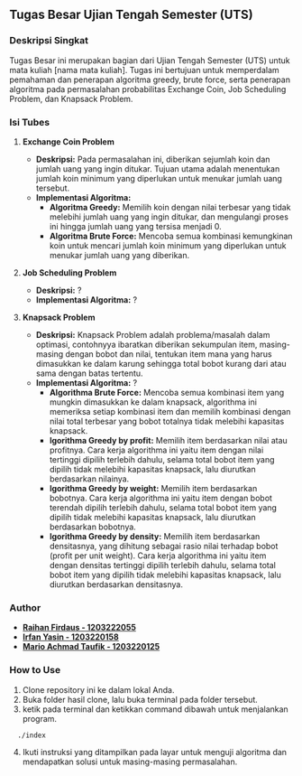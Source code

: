 
## Tugas Besar Ujian Tengah Semester (UTS)

### Deskripsi Singkat
Tugas Besar ini merupakan bagian dari Ujian Tengah Semester (UTS) untuk mata kuliah [nama mata kuliah]. Tugas ini bertujuan untuk memperdalam pemahaman dan penerapan algoritma greedy, brute force, serta penerapan algoritma pada permasalahan probabilitas Exchange Coin, Job Scheduling Problem, dan Knapsack Problem.

### Isi Tubes
1. **Exchange Coin Problem**
    - **Deskripsi:** Pada permasalahan ini, diberikan sejumlah koin dan jumlah uang yang ingin ditukar. Tujuan utama adalah menentukan jumlah koin minimum yang diperlukan untuk menukar jumlah uang tersebut.
    - **Implementasi Algoritma:**
        - **Algoritma Greedy:** Memilih koin dengan nilai terbesar yang tidak melebihi jumlah uang yang ingin ditukar, dan mengulangi proses ini hingga jumlah uang yang tersisa menjadi 0.
        - **Algoritma Brute Force:** Mencoba semua kombinasi kemungkinan koin untuk mencari jumlah koin minimum yang diperlukan untuk menukar jumlah uang yang diberikan.
    
2. **Job Scheduling Problem**
    - **Deskripsi:** ?
    - **Implementasi Algoritma:** ?

3. **Knapsack Problem**
    - **Deskripsi:** Knapsack Problem adalah problema/masalah dalam optimasi, contohnyya ibaratkan diberikan sekumpulan item, masing-masing dengan bobot dan nilai, tentukan item mana yang harus dimasukkan ke dalam karung sehingga total bobot kurang dari atau sama dengan batas tertentu.
    - **Implementasi Algoritma:** ?
        - **Algorithma Brute Force:** Mencoba semua kombinasi item yang mungkin dimasukkan ke dalam knapsack, algorithma ini memeriksa setiap kombinasi item dan memilih kombinasi dengan nilai total terbesar yang bobot totalnya tidak melebihi kapasitas knapsack.
        - **lgorithma Greedy by profit:** Memilih item berdasarkan nilai atau profitnya. Cara kerja algorithma ini yaitu item dengan nilai tertinggi dipilih terlebih dahulu, selama total bobot item yang dipilih tidak melebihi kapasitas knapsack, lalu diurutkan berdasarkan nilainya.
        - **lgorithma Greedy by weight:** Memilih item berdasarkan bobotnya. Cara kerja algorithma ini yaitu item dengan bobot terendah dipilih terlebih dahulu, selama total bobot item yang dipilih tidak melebihi kapasitas knapsack, lalu diurutkan berdasarkan bobotnya.
        - **lgorithma Greedy by density:** Memilih item berdasarkan densitasnya, yang dihitung sebagai rasio nilai terhadap bobot (profit per unit weight). Cara kerja algorithma ini yaitu item dengan densitas tertinggi dipilih terlebih dahulu, selama total bobot item yang dipilih tidak melebihi kapasitas knapsack, lalu diurutkan berdasarkan densitasnya.

### Author
- [**Raihan Firdaus - 1203222055**](https://github.com/RH203)
- [**Irfan Yasin - 1203220158**]()
- [**Mario Achmad Taufik - 1203220125**](https://github.com/Ufik0203)


### How to Use
1. Clone repository ini ke dalam lokal Anda.
2. Buka folder hasil clone, lalu buka terminal pada folder tersebut.
3. ketik pada terminal dan ketikkan command dibawah untuk menjalankan program.
```bash
  ./index
```
4. Ikuti instruksi yang ditampilkan pada layar untuk menguji algoritma dan mendapatkan solusi untuk masing-masing permasalahan.

